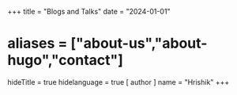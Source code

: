 +++
title = "Blogs and Talks"
date = "2024-01-01"
# aliases = ["about-us","about-hugo","contact"]
hideTitle = true
hidelanguage = true
[ author ]
  name = "Hrishik"
+++

